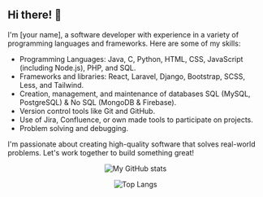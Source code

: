 ## Hi there! 👋

I'm [your name], a software developer with experience in a variety of programming languages and frameworks. Here are some of my skills:

- Programming Languages: Java, C, Python, HTML, CSS, JavaScript (including Node.js), PHP, and SQL.
- Frameworks and libraries: React, Laravel, Django, Bootstrap, SCSS, Less, and Tailwind.
- Creation, management, and maintenance of databases SQL (MySQL, PostgreSQL) & No SQL (MongoDB & Firebase).
- Version control tools like Git and GitHub.
- Use of Jira, Confluence, or own made tools to participate on projects.
- Problem solving and debugging.

I'm passionate about creating high-quality software that solves real-world problems. Let's work together to build something great!

<div style="text-align:center">

![My GitHub stats](https://github-readme-stats.vercel.app/api?username=MJonny4&show_icons=true&theme=radical)

![Top Langs](https://github-readme-stats.vercel.app/api/top-langs/?username=MJonny4&layout=compact&theme=radical)

</div>
